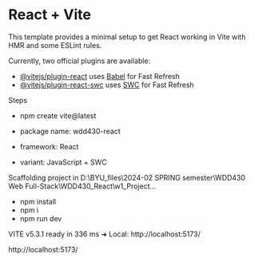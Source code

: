 # React + Vite

This template provides a minimal setup to get React working in Vite with HMR and some ESLint rules.

Currently, two official plugins are available:

- [@vitejs/plugin-react](https://github.com/vitejs/vite-plugin-react/blob/main/packages/plugin-react/README.md) uses [Babel](https://babeljs.io/) for Fast Refresh
- [@vitejs/plugin-react-swc](https://github.com/vitejs/vite-plugin-react-swc) uses [SWC](https://swc.rs/) for Fast Refresh

Steps

- npm create vite@latest

- package name: wdd430-react
- framework: React
- variant: JavaScript + SWC

Scaffolding project in D:\BYU_files\2024-02 SPRING semester\WDD430 Web Full-Stack\WDD430_React\w1_Project...

- npm install
- npm i
- npm run dev

VITE v5.3.1 ready in 336 ms
➜ Local: http://localhost:5173/

http://localhost:5173/
